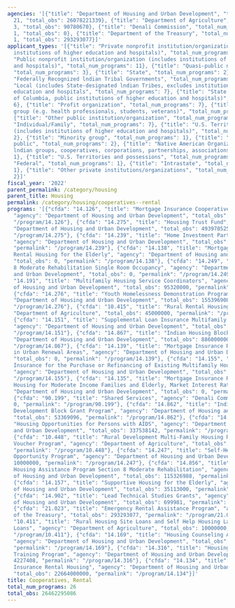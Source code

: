 ```yaml
---
agencies: '[{"title": "Department of Housing and Urban Development", "total_num_programs":
  21, "total_obs": 26078221339}, {"title": "Department of Agriculture", "total_num_programs":
  3, "total_obs": 90780670}, {"title": "Denali Commission", "total_num_programs":
  1, "total_obs": 0}, {"title": "Department of the Treasury", "total_num_programs":
  1, "total_obs": 293293077}]'
applicant_types: '[{"title": "Private nonprofit institution/organization (includes
  institutions of higher education and hospitals)", "total_num_programs": 14}, {"title":
  "Public nonprofit institution/organization (includes institutions of higher education
  and hospitals)", "total_num_programs": 11}, {"title": "Quasi-public nonprofit institution/organization",
  "total_num_programs": 3}, {"title": "State", "total_num_programs": 2}, {"title":
  "Federally Recognized lndian Tribal Governments", "total_num_programs": 5}, {"title":
  "Local (includes State-designated lndian Tribes, excludes institutions of higher
  education and hospitals", "total_num_programs": 7}, {"title": "State (includes District
  of Columbia, public institutions of higher education and hospitals)", "total_num_programs":
  6}, {"title": "Profit organization", "total_num_programs": 7}, {"title": "Specialized
  group (e.g. health professionals, students, veterans)", "total_num_programs": 6},
  {"title": "Other public institution/organization", "total_num_programs": 3}, {"title":
  "Individual/Family", "total_num_programs": 7}, {"title": "U.S. Territories and possessions
  (includes institutions of higher education and hospitals)", "total_num_programs":
  2}, {"title": "Minority group", "total_num_programs": 1}, {"title": "Anyone/general
  public", "total_num_programs": 2}, {"title": "Native American Organizations (includes
  lndian groups, cooperatives, corporations, partnerships, associations)", "total_num_programs":
  1}, {"title": "U.S. Territories and possessions", "total_num_programs": 1}, {"title":
  "Federal", "total_num_programs": 1}, {"title": "Intrastate", "total_num_programs":
  1}, {"title": "Other private institutions/organizations", "total_num_programs":
  2}]'
fiscal_year: '2022'
parent_permalink: /category/housing
parent_title: Housing
permalink: /category/housing/cooperatives--rental
programs: '[{"cfda": "14.126", "title": "Mortgage Insurance Cooperative Projects",
  "agency": "Department of Housing and Urban Development", "total_obs": 0, "permalink":
  "/program/14.126"}, {"cfda": "14.275", "title": "Housing Trust Fund", "agency":
  "Department of Housing and Urban Development", "total_obs": 493970525, "permalink":
  "/program/14.275"}, {"cfda": "14.239", "title": "Home Investment Partnerships Program",
  "agency": "Department of Housing and Urban Development", "total_obs": 1134234237,
  "permalink": "/program/14.239"}, {"cfda": "14.138", "title": "Mortgage Insurance
  Rental Housing for the Elderly", "agency": "Department of Housing and Urban Development",
  "total_obs": 0, "permalink": "/program/14.138"}, {"cfda": "14.249", "title": "Section
  8 Moderate Rehabilitation Single Room Occupancy", "agency": "Department of Housing
  and Urban Development", "total_obs": 0, "permalink": "/program/14.249"}, {"cfda":
  "14.191", "title": "Multifamily Housing Service Coordinators", "agency": "Department
  of Housing and Urban Development", "total_obs": 95320000, "permalink": "/program/14.191"},
  {"cfda": "14.276", "title": "Youth Homelessness Demonstration Program", "agency":
  "Department of Housing and Urban Development", "total_obs": 155396908, "permalink":
  "/program/14.276"}, {"cfda": "10.415", "title": "Rural Rental Housing Loans", "agency":
  "Department of Agriculture", "total_obs": 45000000, "permalink": "/program/10.415"},
  {"cfda": "14.151", "title": "Supplemental Loan Insurance Multifamily Rental Housing",
  "agency": "Department of Housing and Urban Development", "total_obs": 0, "permalink":
  "/program/14.151"}, {"cfda": "14.867", "title": "Indian Housing Block Grants", "agency":
  "Department of Housing and Urban Development", "total_obs": 886000000, "permalink":
  "/program/14.867"}, {"cfda": "14.139", "title": "Mortgage Insurance Rental Housing
  in Urban Renewal Areas", "agency": "Department of Housing and Urban Development",
  "total_obs": 0, "permalink": "/program/14.139"}, {"cfda": "14.155", "title": "Mortgage
  Insurance for the Purchase or Refinancing of Existing Multifamily Housing Projects",
  "agency": "Department of Housing and Urban Development", "total_obs": 0, "permalink":
  "/program/14.155"}, {"cfda": "14.135", "title": "Mortgage Insurance Rental and Cooperative
  Housing for Moderate Income Families and Elderly, Market Interest Rate", "agency":
  "Department of Housing and Urban Development", "total_obs": 0, "permalink": "/program/14.135"},
  {"cfda": "90.199", "title": "Shared Services", "agency": "Denali Commission", "total_obs":
  0, "permalink": "/program/90.199"}, {"cfda": "14.862", "title": "Indian Community
  Development Block Grant Program", "agency": "Department of Housing and Urban Development",
  "total_obs": 53369096, "permalink": "/program/14.862"}, {"cfda": "14.241", "title":
  "Housing Opportunities for Persons with AIDS", "agency": "Department of Housing
  and Urban Development", "total_obs": 337538142, "permalink": "/program/14.241"},
  {"cfda": "10.448", "title": "Rural Development Multi-Family Housing Rural Housing
  Voucher Program", "agency": "Department of Agriculture", "total_obs": 35780670,
  "permalink": "/program/10.448"}, {"cfda": "14.247", "title": "Self-Help Homeownership
  Opportunity Program", "agency": "Department of Housing and Urban Development", "total_obs":
  10000000, "permalink": "/program/14.247"}, {"cfda": "14.856", "title": "Lower Income
  Housing Assistance Program Section 8 Moderate Rehabilitation", "agency": "Department
  of Housing and Urban Development", "total_obs": 115326988, "permalink": "/program/14.856"},
  {"cfda": "14.157", "title": "Supportive Housing for the Elderly", "agency": "Department
  of Housing and Urban Development", "total_obs": 35113000, "permalink": "/program/14.157"},
  {"cfda": "14.902", "title": "Lead Technical Studies Grants", "agency": "Department
  of Housing and Urban Development", "total_obs": 699981, "permalink": "/program/14.902"},
  {"cfda": "21.023", "title": "Emergency Rental Assistance Program", "agency": "Department
  of the Treasury", "total_obs": 293293077, "permalink": "/program/21.023"}, {"cfda":
  "10.411", "title": "Rural Housing Site Loans and Self Help Housing Land Development
  Loans", "agency": "Department of Agriculture", "total_obs": 10000000, "permalink":
  "/program/10.411"}, {"cfda": "14.169", "title": "Housing Counseling Assistance Program",
  "agency": "Department of Housing and Urban Development", "total_obs": 93025054,
  "permalink": "/program/14.169"}, {"cfda": "14.316", "title": "Housing Counseling
  Training Program", "agency": "Department of Housing and Urban Development", "total_obs":
  4227408, "permalink": "/program/14.316"}, {"cfda": "14.134", "title": "Mortgage
  Insurance Rental Housing", "agency": "Department of Housing and Urban Development",
  "total_obs": 22664000000, "permalink": "/program/14.134"}]'
title: Cooperatives, Rental
total_num_programs: 26
total_obs: 26462295086
---
```

